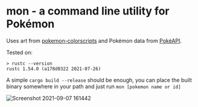 # mon - a command line utility for Pokémon

Uses art from [pokemon-colorscripts](https://gitlab.com/phoneybadger/pokemon-colorscripts) and Pokémon data from [PokéAPI](https://pokeapi.co).

Tested on:
```
> rustc --version
rustc 1.54.0 (a178d0322 2021-07-26)
```

A simple `cargo build --release` should be enough, you can place the built binary somewhere in your path and just run `mon [pokemon name or id]`

![Screenshot 2021-09-07 161442](https://user-images.githubusercontent.com/54457902/132411889-7cd97cbd-b4d0-4942-8d70-470966f82b14.png)

